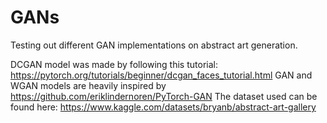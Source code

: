 # GANs
Testing out different GAN implementations on abstract art generation.

DCGAN model was made by following this tutorial: https://pytorch.org/tutorials/beginner/dcgan_faces_tutorial.html
GAN and WGAN models are heavily inspired by https://github.com/eriklindernoren/PyTorch-GAN
The dataset used can be found here: https://www.kaggle.com/datasets/bryanb/abstract-art-gallery
